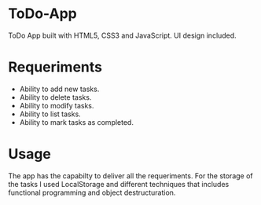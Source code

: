 # ToDo-App
ToDo App built with HTML5, CSS3 and JavaScript. UI design included.
# Requeriments
- Ability to add new tasks.
- Ability to delete tasks.
- Ability to modify tasks.
- Ability to list tasks.
- Ability to mark tasks as completed.
# Usage
The app has the capabilty to deliver all the requeriments. For the storage of the tasks I used LocalStorage and different techniques that includes functional programming and object destructuration.
